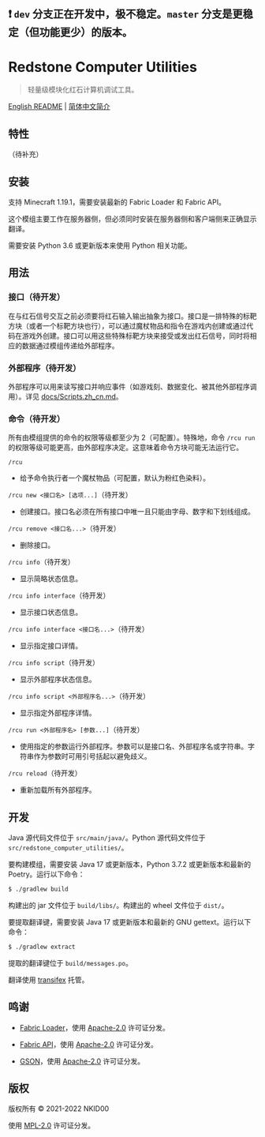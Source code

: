 ## ❗ `dev` 分支正在开发中，极不稳定。`master` 分支是更稳定（但功能更少）的版本。

# Redstone Computer Utilities

>  轻量级模块化红石计算机调试工具。

[English README](./README.md) | [简体中文简介](./README.zh_cn.md)

## 特性

（待补充）

## 安装

支持 Minecraft 1.19.1，需要安装最新的 Fabric Loader 和 Fabric API。

这个模组主要工作在服务器侧，但必须同时安装在服务器侧和客户端侧来正确显示翻译。

需要安装 Python 3.6 或更新版本来使用 Python 相关功能。

## 用法

### 接口（待开发）

在与红石信号交互之前必须要将红石输入输出抽象为接口。接口是一排特殊的标靶方块（或者一个标靶方块也行），可以通过魔杖物品和指令在游戏内创建或通过代码在游戏外创建。接口可以用这些特殊标靶方块来接受或发出红石信号，同时将相应的数据通过模组传递给外部程序。

### 外部程序（待开发）

外部程序可以用来读写接口并响应事件（如游戏刻、数据变化、被其他外部程序调用）。详见 [docs/Scripts.zh_cn.md](./docs/Scripts.zh_cn.md)。

### 命令（待开发）

所有由模组提供的命令的权限等级都至少为 2（可配置）。特殊地，命令 `/rcu run` 的权限等级可能更高，由外部程序决定。这意味着命令方块可能无法运行它。

`/rcu`
- 给予命令执行者一个魔杖物品（可配置，默认为粉红色染料）。

`/rcu new <接口名> [选项...]`（待开发）
- 创建接口。接口名必须在所有接口中唯一且只能由字母、数字和下划线组成。

`/rcu remove <接口名...>`（待开发）
- 删除接口。

`/rcu info`（待开发）
- 显示简略状态信息。

`/rcu info interface`（待开发）
- 显示接口状态信息。

`/rcu info interface <接口名...>`（待开发）
- 显示指定接口详情。

`/rcu info script`（待开发）
- 显示外部程序状态信息。

`/rcu info script <外部程序名...>`（待开发）
- 显示指定外部程序详情。

`/rcu run <外部程序名> [参数...]`（待开发）
- 使用指定的参数运行外部程序。参数可以是接口名、外部程序名或字符串。字符串作为参数时可用引号括起以避免歧义。

`/rcu reload`（待开发）
- 重新加载所有外部程序。

## 开发

Java 源代码文件位于 `src/main/java/`。Python 源代码文件位于 `src/redstone_computer_utilities/`。

要构建模组，需要安装 Java 17 或更新版本，Python 3.7.2 或更新版本和最新的 Poetry。运行以下命令：

```sh
$ ./gradlew build
```

构建出的 jar 文件位于 `build/libs/`。构建出的 wheel 文件位于 `dist/`。

要提取翻译键，需要安装 Java 17 或更新版本和最新的 GNU gettext。运行以下命令：

```sh
$ ./gradlew extract
```

提取的翻译键位于 `build/messages.po`。

翻译使用 [transifex](https://www.transifex.com/nkid00/redstone-computer-utilities) 托管。

## 鸣谢

- [Fabric Loader](https://github.com/FabricMC/fabric-loader)，使用 [Apache-2.0](https://github.com/FabricMC/fabric-loader/blob/master/LICENSE) 许可证分发。

- [Fabric API](https://github.com/FabricMC/fabric)，使用 [Apache-2.0](https://github.com/FabricMC/fabric/blob/master/LICENSE) 许可证分发。

- [GSON](https://github.com/google/gson)，使用 [Apache-2.0](https://github.com/google/gson/blob/master/LICENSE) 许可证分发。

## 版权

版权所有 © 2021-2022 NKID00

使用 [MPL-2.0](./LICENSE) 许可证分发。
